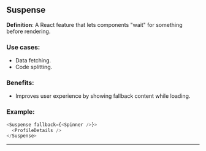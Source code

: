 ## Suspense

**Definition**: A React feature that lets components "wait" for something before rendering.

### Use cases:
- Data fetching.
- Code splitting.

### Benefits:
- Improves user experience by showing fallback content while loading.

### Example:
```javascript
<Suspense fallback={<Spinner />}>
  <ProfileDetails />
</Suspense>
```

---
